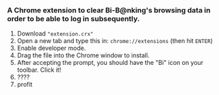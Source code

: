 ### A Chrome extension to clear Bi-B@nking's browsing data in order to be able to log in subsequently.

1. Download `"extension.crx"`
2. Open a new tab and type this in: `chrome://extensions` (then hit `ENTER`)
3. Enable developer mode.
4. Drag the file into the Chrome window to install.
5. After accepting the prompt, you should have the "Bi" icon on your toolbar. Click it!
6. ????
7. profit
